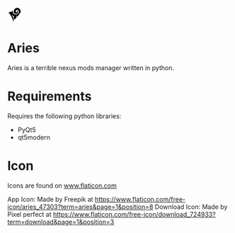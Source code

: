 ![alt text](https://github.com/james-d12/Aries/blob/main/src/gui/img/icon-32x32.png?raw=true) 
# Aries
Aries is a terrible nexus mods manager written in python.

# Requirements
Requires the following python libraries:
- PyQt5
- qt5modern

# Icon

Icons are found on www.flaticon.com

App Icon: Made by Freepik at https://www.flaticon.com/free-icon/aries_47303?term=aries&page=1&position=8
Download Icon: Made by Pixel perfect at https://www.flaticon.com/free-icon/download_724933?term=download&page=1&position=3
